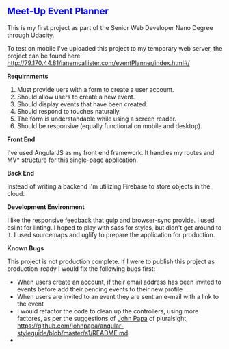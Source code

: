 <h2 style="color:blue">Meet-Up Event Planner</h2>

<p>This is my first project as part of the Senior Web Developer Nano Degree through Udacity.<p>

<p>To test on mobile I've uploaded this project to my temporary web server, the project can be found here: <a href="http://79.170.44.81/ianemcallister.com/eventPlanner/index.html#/">http://79.170.44.81/ianemcallister.com/eventPlanner/index.html#/</a> </p>

<p><strong>Requirnments</strong></p>

<p>
<ol>
<li>Must provide uers with a form to create a user account.</li>
<li>Should allow users to create a new event.</li>
<li>Should display events that have been created.</li>
<li>Should respond to touches naturally.</li>
<li>The form is understandable while using a screen reader.</li>
<li>Should be responsive (equally functional on mobile and desktop).</li>
</ol>
</p>

<p><strong>Front End</strong></p>

<p>I've used AngularJS as my front end framework.  It handles my routes and MV* structure for this single-page application.</p>

<p><strong>Back End</strong></p>

<p>Instead of writing a backend I'm utilizing Firebase to store objects in the cloud.</p>

<p><strong>Development Environment</strong></p>

<p>I like the responsive feedback that gulp and browser-sync provide.  I used eslint for linting.  I hoped to play with sass for styles, but didn't get around to it.  I used sourcemaps and uglify to prepare the application for production.</p>

<p><strong>Known Bugs</strong></p>

<p>This project is not production complete.  If I were to publish this project as production-ready I would fix the following bugs first:</p>

<p><ul>
	<li>When users create an account, if their email address has been invited to events before add their pending events to their new profile</li>
	<li>When users are invited to an event they are sent an e-mail with a link to the event</li>
	<li>I would refactor the code to clean up the controllers, using more factores, as per the suggestions of <a href="https://www.pluralsight.com/authors/john-papa">John Papa</a> of pluralsight, <a href="Angular 1 Style Guide">https://github.com/johnpapa/angular-styleguide/blob/master/a1/README.md</a></li>
	<li></li>
</ul></p>